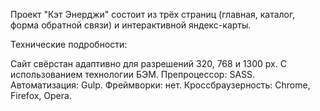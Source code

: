 Проект "Кэт Энерджи" состоит из трёх страниц (главная, каталог, форма обратной связи) и интерактивной яндекс-карты.

Технические подробности:

Сайт свёрстан адаптивно для разрешений 320, 768 и 1300 px.
С использованием технологии БЭМ.
Препроцессор: SASS.
Автоматизация: Gulp.
Фреймворки: нет.
Кроссбраузерность: Chrome, Firefox, Opera.

